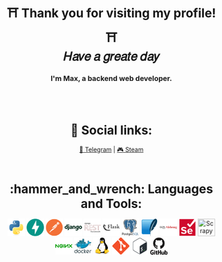<div align="center">
  <h1> ⛩️ Thank you for visiting my profile! ⛩️ <br>𝐻𝑎𝑣𝑒 𝑎 𝑔𝑟𝑒𝑎𝑡𝑒 𝑑𝑎𝑦</h1>
</div>

<div align="center">
   <h3>I'm Max, a backend web developer.</h3><br>
  ㅤ
</div>

<div align="center">
    <h1> 📱 Social links:</h1>
    <a href="https://web.telegram.org/k/#@Rxyalxrd"> 💬 Telegram</a>
    <span>|</span>
    <a href="https://steamcommunity.com/id/m3Ruchey/"> 🎮 Steam</a><br>
  ㅤ  ㅤ
</div>

<div align="center">
  <h1> :hammer_and_wrench: Languages and Tools:</h1>
</div>

<div align="center">
  <img src="https://raw.githubusercontent.com/devicons/devicon/master/icons/python/python-original.svg" title="Python" **alt="python" width="40" height="40"/>
  <img src="https://github.com/devicons/devicon/blob/master/icons/fastapi/fastapi-original.svg" title="FastApi" **alt="fastapi" width="40" height="40"/>
  <img src="https://github.com/devicons/devicon/blob/master/icons/postman/postman-original.svg" title="Postman" **alt="postman" width="40" height="40"/>
  <img src="https://github.com/devicons/devicon/blob/master/icons/django/django-plain-wordmark.svg" title="Django" **alt="django" width="40" height="40"/>
  <img src="https://github.com/devicons/devicon/blob/master/icons/djangorest/djangorest-original-wordmark.svg" title="DRF" **alt="drf" width="40" height="40"/>
  <img src="https://github.com/devicons/devicon/blob/master/icons/flask/flask-original-wordmark.svg" title="Flask" **alt="flask" width="40" height="40"/>
  <img src="https://github.com/devicons/devicon/blob/master/icons/postgresql/postgresql-original-wordmark.svg" title="Postgresql" **alt="postgresql" width="40" height="40"/>
  <img src="https://github.com/devicons/devicon/blob/master/icons/sqlite/sqlite-original.svg" title="Sqlite" **alt="sqlite" width="40" height="40"/>
  <img src="https://github.com/devicons/devicon/blob/master/icons/sqlalchemy/sqlalchemy-original-wordmark.svg" title="SqlAlchemy" **alt="sqlalchemy" width="40" height="40"/>
  <img src="https://github.com/devicons/devicon/blob/master/icons/selenium/selenium-original.svg" title="Selenium" **alt="selenium" width="40" height="40"/>
  <img src="https://github.com/scrapinghub/learn.scrapinghub.com/blob/master/_includes/icons/icon-scrapy.svg" title="Scrapy" **alt="scrapy" width="40" height="40"/>
  <img src="https://raw.githubusercontent.com/devicons/devicon/master/icons/nginx/nginx-original.svg" title="Nginx" **alt="nginx" width="40" height="40"/>
  <img src="https://raw.githubusercontent.com/devicons/devicon/master/icons/docker/docker-original-wordmark.svg" title="Docker" **alt="docker" width="40" height="40"/>
  <img src="https://raw.githubusercontent.com/devicons/devicon/master/icons/linux/linux-original.svg" title="Linux" **alt="linux" width="40" height="40"/>
  <img src="https://github.com/devicons/devicon/blob/master/icons/git/git-original.svg" title="Git" **alt="git" width="40" height="40"/>
  <img src="https://github.com/devicons/devicon/blob/master/icons/bash/bash-original.svg" title="Bash" **alt="bash" width="40" height="40"/>
  <img src="https://github.com/devicons/devicon/blob/master/icons/github/github-original-wordmark.svg" title="GitHub" **alt="github" width="40" height="40"/>
</div>
  ㅤ
</div>

<!--- ![alt text](https://github.com/Rxyalxrd/Rxyalxrd/blob/main/github-header-image.png?raw=true) --->
<!---
Rxyalxrd/Rxyalxrd is a ✨ special ✨ repository because its `README.md` (this file) appears on your GitHub profile.
You can click the Preview link to take a look at your changes.
--->
